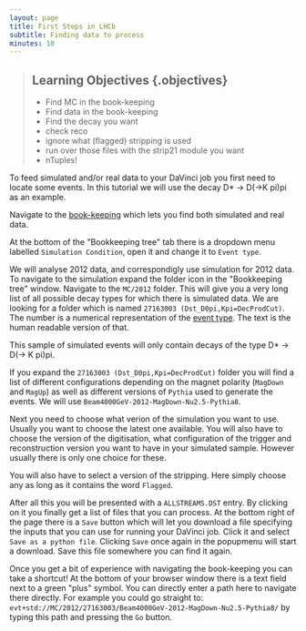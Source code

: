 ```yaml
---
layout: page
title: First Steps in LHCb
subtitle: Finding data to process
minutes: 10
---
```

> ## Learning Objectives {.objectives}
>
> * Find MC in the book-keeping
> * Find data in the book-keeping
> * Find the decay you want
> * check reco
> * ignore what (flagged) stripping is used
> * run over those files with the strip21 module you want
> * nTuples!

To feed simulated and/or real data to your DaVinci job you first
need to locate some events. In this tutorial we will use the
decay D* -> D(->K pi)pi as an example.

Navigate to the [book-keeping](https://lhcb-portal-dirac.cern.ch/DIRAC/?view=tabs&theme=Grey&url_state=1|*LHCbDIRAC.BookkeepingBrowser.classes.BookkeepingBrowser:,) which lets you find both simulated
and real data.

At the bottom of the "Bookkeeping tree" tab there is a dropdown menu
labelled `Simulation Condition`, open it and change it to `Event
type`.

We will analyse 2012 data, and correspondigly use simulation for 2012
data. To navigate to the simulation expand the folder icon in the
"Bookkeeping tree" window. Navigate to the `MC/2012` folder. This will
give you a very long list of all possible decay types for which there
is simulated data. We are looking for a folder which is named
`27163003 (Dst_D0pi,Kpi=DecProdCut)`. The number is a numerical
representation of the [event
type](https://cds.cern.ch/record/855452?ln=en).  The text is the human
readable version of that.

This sample of simulated events will only contain decays of the type
D* -> D(-> K pi)pi.

If you expand the `27163003 (Dst_D0pi,Kpi=DecProdCut)` folder you
will find a list of different configurations depending on the
magnet polarity (`MagDown` and `MagUp`) as well as different
versions of `Pythia` used to generate the events. We will use
`Beam4000GeV-2012-MagDown-Nu2.5-Pythia8`.

Next you need to choose what verion of the simulation you want to
use. Usually you want to choose the latest one available. You will
also have to choose the version of the digitisation, what
configuration of the trigger and reconstruction version you want to
have in your simulated sample. However usually there is only one
choice for these.

You will also have to select a version of the stripping. Here simply
choose any as long as it contains the word `Flagged`.

After all this you will be presented with a `ALLSTREAMS.DST` entry. By
clicking on it you finally get a list of files that you can
process. At the bottom right of the page there is a `Save` button
which will let you download a file specifying the inputs that you can
use for running your DaVinci job. Click it and select `Save as a
python file`. Clicking `Save` once again in the popupmenu will start a
download. Save this file somewhere you can find it again.

Once you get a bit of experience with navigating the book-keeping you
can take a shortcut! At the bottom of your browser window there is a
text field next to a green "plus" symbol. You can directly enter a
path here to navigate there directly. For example you could go
straight to:
`evt+std://MC/2012/27163003/Beam4000GeV-2012-MagDown-Nu2.5-Pythia8/`
by typing this path and pressing the `Go` button.
